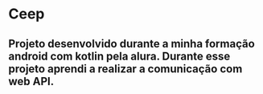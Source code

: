 # Ceep
## Projeto desenvolvido durante a minha formação android com kotlin pela alura. Durante esse projeto aprendi a realizar a comunicação com web API.
